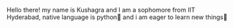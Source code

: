 Hello there! my name is Kushagra and I am a sophomore from IIT Hyderabad, native language is python🐍 and i am eager to learn new things💪
